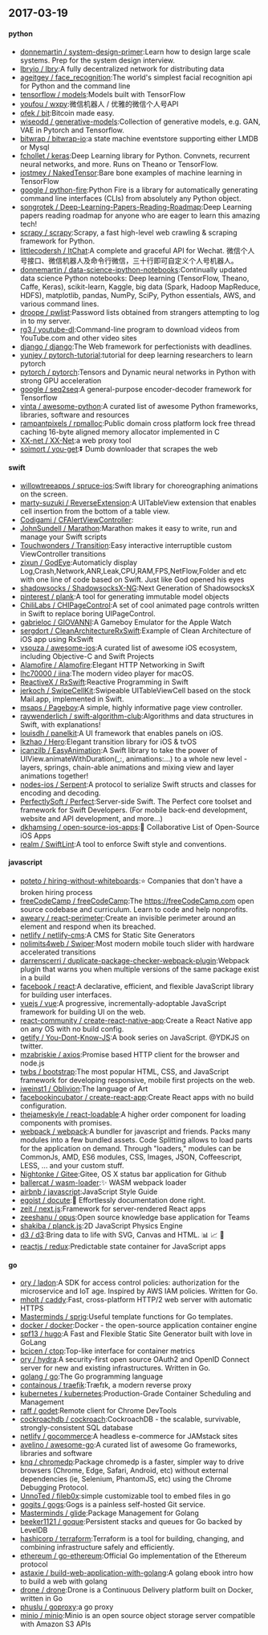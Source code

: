 ## 2017-03-19

#### python
* [donnemartin / system-design-primer](https://github.com/donnemartin/system-design-primer):Learn how to design large scale systems. Prep for the system design interview.
* [lbryio / lbry](https://github.com/lbryio/lbry):A fully decentralized network for distributing data
* [ageitgey / face_recognition](https://github.com/ageitgey/face_recognition):The world's simplest facial recognition api for Python and the command line
* [tensorflow / models](https://github.com/tensorflow/models):Models built with TensorFlow
* [youfou / wxpy](https://github.com/youfou/wxpy):微信机器人 / 优雅的微信个人号API
* [ofek / bit](https://github.com/ofek/bit):Bitcoin made easy.
* [wiseodd / generative-models](https://github.com/wiseodd/generative-models):Collection of generative models, e.g. GAN, VAE in Pytorch and Tensorflow.
* [bitwrap / bitwrap-io](https://github.com/bitwrap/bitwrap-io):a state machine eventstore supporting either LMDB or Mysql
* [fchollet / keras](https://github.com/fchollet/keras):Deep Learning library for Python. Convnets, recurrent neural networks, and more. Runs on Theano or TensorFlow.
* [jostmey / NakedTensor](https://github.com/jostmey/NakedTensor):Bare bone examples of machine learning in TensorFlow
* [google / python-fire](https://github.com/google/python-fire):Python Fire is a library for automatically generating command line interfaces (CLIs) from absolutely any Python object.
* [songrotek / Deep-Learning-Papers-Reading-Roadmap](https://github.com/songrotek/Deep-Learning-Papers-Reading-Roadmap):Deep Learning papers reading roadmap for anyone who are eager to learn this amazing tech!
* [scrapy / scrapy](https://github.com/scrapy/scrapy):Scrapy, a fast high-level web crawling & scraping framework for Python.
* [littlecodersh / ItChat](https://github.com/littlecodersh/ItChat):A complete and graceful API for Wechat. 微信个人号接口、微信机器人及命令行微信，三十行即可自定义个人号机器人。
* [donnemartin / data-science-ipython-notebooks](https://github.com/donnemartin/data-science-ipython-notebooks):Continually updated data science Python notebooks: Deep learning (TensorFlow, Theano, Caffe, Keras), scikit-learn, Kaggle, big data (Spark, Hadoop MapReduce, HDFS), matplotlib, pandas, NumPy, SciPy, Python essentials, AWS, and various command lines.
* [droope / pwlist](https://github.com/droope/pwlist):Password lists obtained from strangers attempting to log in to my server.
* [rg3 / youtube-dl](https://github.com/rg3/youtube-dl):Command-line program to download videos from YouTube.com and other video sites
* [django / django](https://github.com/django/django):The Web framework for perfectionists with deadlines.
* [yunjey / pytorch-tutorial](https://github.com/yunjey/pytorch-tutorial):tutorial for deep learning researchers to learn pytorch
* [pytorch / pytorch](https://github.com/pytorch/pytorch):Tensors and Dynamic neural networks in Python with strong GPU acceleration
* [google / seq2seq](https://github.com/google/seq2seq):A general-purpose encoder-decoder framework for Tensorflow
* [vinta / awesome-python](https://github.com/vinta/awesome-python):A curated list of awesome Python frameworks, libraries, software and resources
* [rampantpixels / rpmalloc](https://github.com/rampantpixels/rpmalloc):Public domain cross platform lock free thread caching 16-byte aligned memory allocator implemented in C
* [XX-net / XX-Net](https://github.com/XX-net/XX-Net):a web proxy tool
* [soimort / you-get](https://github.com/soimort/you-get):⏬ Dumb downloader that scrapes the web

#### swift
* [willowtreeapps / spruce-ios](https://github.com/willowtreeapps/spruce-ios):Swift library for choreographing animations on the screen.
* [marty-suzuki / ReverseExtension](https://github.com/marty-suzuki/ReverseExtension):A UITableView extension that enables cell insertion from the bottom of a table view.
* [Codigami / CFAlertViewController](https://github.com/Codigami/CFAlertViewController):
* [JohnSundell / Marathon](https://github.com/JohnSundell/Marathon):Marathon makes it easy to write, run and manage your Swift scripts
* [Touchwonders / Transition](https://github.com/Touchwonders/Transition):Easy interactive interruptible custom ViewController transitions
* [zixun / GodEye](https://github.com/zixun/GodEye):Automaticly display Log,Crash,Network,ANR,Leak,CPU,RAM,FPS,NetFlow,Folder and etc with one line of code based on Swift. Just like God opened his eyes
* [shadowsocks / ShadowsocksX-NG](https://github.com/shadowsocks/ShadowsocksX-NG):Next Generation of ShadowsocksX
* [pinterest / plank](https://github.com/pinterest/plank):A tool for generating immutable model objects
* [ChiliLabs / CHIPageControl](https://github.com/ChiliLabs/CHIPageControl):A set of cool animated page controls written in Swift to replace boring UIPageControl.
* [gabrieloc / GIOVANNI](https://github.com/gabrieloc/GIOVANNI):A Gameboy Emulator for the Apple Watch
* [sergdort / CleanArchitectureRxSwift](https://github.com/sergdort/CleanArchitectureRxSwift):Example of Clean Architecture of iOS app using RxSwift
* [vsouza / awesome-ios](https://github.com/vsouza/awesome-ios):A curated list of awesome iOS ecosystem, including Objective-C and Swift Projects
* [Alamofire / Alamofire](https://github.com/Alamofire/Alamofire):Elegant HTTP Networking in Swift
* [lhc70000 / iina](https://github.com/lhc70000/iina):The modern video player for macOS.
* [ReactiveX / RxSwift](https://github.com/ReactiveX/RxSwift):Reactive Programming in Swift
* [jerkoch / SwipeCellKit](https://github.com/jerkoch/SwipeCellKit):Swipeable UITableViewCell based on the stock Mail.app, implemented in Swift.
* [msaps / Pageboy](https://github.com/msaps/Pageboy):A simple, highly informative page view controller.
* [raywenderlich / swift-algorithm-club](https://github.com/raywenderlich/swift-algorithm-club):Algorithms and data structures in Swift, with explanations!
* [louisdh / panelkit](https://github.com/louisdh/panelkit):A UI framework that enables panels on iOS.
* [lkzhao / Hero](https://github.com/lkzhao/Hero):Elegant transition library for iOS & tvOS
* [icanzilb / EasyAnimation](https://github.com/icanzilb/EasyAnimation):A Swift library to take the power of UIView.animateWithDuration(_:, animations:...) to a whole new level - layers, springs, chain-able animations and mixing view and layer animations together!
* [nodes-ios / Serpent](https://github.com/nodes-ios/Serpent):A protocol to serialize Swift structs and classes for encoding and decoding.
* [PerfectlySoft / Perfect](https://github.com/PerfectlySoft/Perfect):Server-side Swift. The Perfect core toolset and framework for Swift Developers. (For mobile back-end development, website and API development, and more…)
* [dkhamsing / open-source-ios-apps](https://github.com/dkhamsing/open-source-ios-apps):📱 Collaborative List of Open-Source iOS Apps
* [realm / SwiftLint](https://github.com/realm/SwiftLint):A tool to enforce Swift style and conventions.

#### javascript
* [poteto / hiring-without-whiteboards](https://github.com/poteto/hiring-without-whiteboards):⭐️ Companies that don't have a broken hiring process
* [freeCodeCamp / freeCodeCamp](https://github.com/freeCodeCamp/freeCodeCamp):The https://freeCodeCamp.com open source codebase and curriculum. Learn to code and help nonprofits.
* [aweary / react-perimeter](https://github.com/aweary/react-perimeter):Create an invisible perimeter around an element and respond when its breached.
* [netlify / netlify-cms](https://github.com/netlify/netlify-cms):A CMS for Static Site Generators
* [nolimits4web / Swiper](https://github.com/nolimits4web/Swiper):Most modern mobile touch slider with hardware accelerated transitions
* [darrenscerri / duplicate-package-checker-webpack-plugin](https://github.com/darrenscerri/duplicate-package-checker-webpack-plugin):Webpack plugin that warns you when multiple versions of the same package exist in a build
* [facebook / react](https://github.com/facebook/react):A declarative, efficient, and flexible JavaScript library for building user interfaces.
* [vuejs / vue](https://github.com/vuejs/vue):A progressive, incrementally-adoptable JavaScript framework for building UI on the web.
* [react-community / create-react-native-app](https://github.com/react-community/create-react-native-app):Create a React Native app on any OS with no build config.
* [getify / You-Dont-Know-JS](https://github.com/getify/You-Dont-Know-JS):A book series on JavaScript. @YDKJS on twitter.
* [mzabriskie / axios](https://github.com/mzabriskie/axios):Promise based HTTP client for the browser and node.js
* [twbs / bootstrap](https://github.com/twbs/bootstrap):The most popular HTML, CSS, and JavaScript framework for developing responsive, mobile first projects on the web.
* [jweinst1 / Oblivion](https://github.com/jweinst1/Oblivion):The language of Art
* [facebookincubator / create-react-app](https://github.com/facebookincubator/create-react-app):Create React apps with no build configuration.
* [thejameskyle / react-loadable](https://github.com/thejameskyle/react-loadable):A higher order component for loading components with promises.
* [webpack / webpack](https://github.com/webpack/webpack):A bundler for javascript and friends. Packs many modules into a few bundled assets. Code Splitting allows to load parts for the application on demand. Through "loaders," modules can be CommonJs, AMD, ES6 modules, CSS, Images, JSON, Coffeescript, LESS, ... and your custom stuff.
* [Nightonke / Gitee](https://github.com/Nightonke/Gitee):Gitee, OS X status bar application for Github
* [ballercat / wasm-loader](https://github.com/ballercat/wasm-loader):✨ WASM webpack loader
* [airbnb / javascript](https://github.com/airbnb/javascript):JavaScript Style Guide
* [egoist / docute](https://github.com/egoist/docute):📜 Effortlessly documentation done right.
* [zeit / next.js](https://github.com/zeit/next.js):Framework for server-rendered React apps
* [zeeshanu / opus](https://github.com/zeeshanu/opus):Open source knowledge base application for Teams
* [shakiba / planck.js](https://github.com/shakiba/planck.js):2D JavaScript Physics Engine
* [d3 / d3](https://github.com/d3/d3):Bring data to life with SVG, Canvas and HTML. 📊 📈 🎉
* [reactjs / redux](https://github.com/reactjs/redux):Predictable state container for JavaScript apps

#### go
* [ory / ladon](https://github.com/ory/ladon):A SDK for access control policies: authorization for the microservice and IoT age. Inspired by AWS IAM policies. Written for Go.
* [mholt / caddy](https://github.com/mholt/caddy):Fast, cross-platform HTTP/2 web server with automatic HTTPS
* [Masterminds / sprig](https://github.com/Masterminds/sprig):Useful template functions for Go templates.
* [docker / docker](https://github.com/docker/docker):Docker - the open-source application container engine
* [spf13 / hugo](https://github.com/spf13/hugo):A Fast and Flexible Static Site Generator built with love in GoLang
* [bcicen / ctop](https://github.com/bcicen/ctop):Top-like interface for container metrics
* [ory / hydra](https://github.com/ory/hydra):A security-first open source OAuth2 and OpenID Connect server for new and existing infrastructures. Written in Go.
* [golang / go](https://github.com/golang/go):The Go programming language
* [containous / traefik](https://github.com/containous/traefik):Træfɪk, a modern reverse proxy
* [kubernetes / kubernetes](https://github.com/kubernetes/kubernetes):Production-Grade Container Scheduling and Management
* [raff / godet](https://github.com/raff/godet):Remote client for Chrome DevTools
* [cockroachdb / cockroach](https://github.com/cockroachdb/cockroach):CockroachDB - the scalable, survivable, strongly-consistent SQL database
* [netlify / gocommerce](https://github.com/netlify/gocommerce):A headless e-commerce for JAMstack sites
* [avelino / awesome-go](https://github.com/avelino/awesome-go):A curated list of awesome Go frameworks, libraries and software
* [knq / chromedp](https://github.com/knq/chromedp):Package chromedp is a faster, simpler way to drive browsers (Chrome, Edge, Safari, Android, etc) without external dependencies (ie, Selenium, PhantomJS, etc) using the Chrome Debugging Protocol.
* [UnnoTed / fileb0x](https://github.com/UnnoTed/fileb0x):simple customizable tool to embed files in go
* [gogits / gogs](https://github.com/gogits/gogs):Gogs is a painless self-hosted Git service.
* [Masterminds / glide](https://github.com/Masterminds/glide):Package Management for Golang
* [beeker1121 / goque](https://github.com/beeker1121/goque):Persistent stacks and queues for Go backed by LevelDB
* [hashicorp / terraform](https://github.com/hashicorp/terraform):Terraform is a tool for building, changing, and combining infrastructure safely and efficiently.
* [ethereum / go-ethereum](https://github.com/ethereum/go-ethereum):Official Go implementation of the Ethereum protocol
* [astaxie / build-web-application-with-golang](https://github.com/astaxie/build-web-application-with-golang):A golang ebook intro how to build a web with golang
* [drone / drone](https://github.com/drone/drone):Drone is a Continuous Delivery platform built on Docker, written in Go
* [phuslu / goproxy](https://github.com/phuslu/goproxy):a go proxy
* [minio / minio](https://github.com/minio/minio):Minio is an open source object storage server compatible with Amazon S3 APIs
